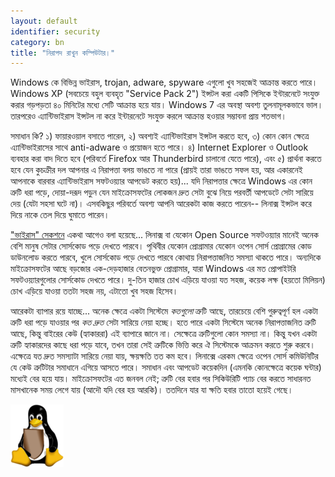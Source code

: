 ```yaml
---
layout: default
identifier: security
category: bn
title: "নিরাপদ রাখুন কম্পিউটার।"
---
```


Windows কে বিভিন্ন ভাইরাস, trojan, adware, spyware এগুলো খুব সহজেই আক্রান্ত করতে পারে। Windows XP (সবচেয়ে বহুল ব্যবহৃত "Service Pack 2") ইন্সটল করা একটি পিসিকে ইন্টারনেটে সংযুক্ত করার গড়পড়তা ৪০ মিনিটের মধ্যে সেটি আক্রান্ত হয়ে যায়। Windows 7 এর অবস্থা অবশ্য তুলনামূলকভাবে ভাল। তারপরেও এ্যান্টিভাইরাস ইন্সটল না করে ইন্টারনেটে সংযুক্ত করলে আক্রান্ত হওয়ার সম্ভাবনা প্রায় শতভাগ।

সমাধান কি? ১) ফায়ারওয়াল বসাতে পারেন, ২) অবশ্যই এ্যান্টিভাইরাস ইন্সটল করতে হবে, ৩) 
কোন কোন ক্ষেত্রে এ্যান্টিভাইরাসের সাথে anti-adware ও প্রয়োজন হতে পারে। ৪) Internet Explorer ও Outlook ব্যবহার করা বাদ দিতে হবে
(পরিবর্তে Firefox আর Thunderbird চালানো যেতে পারে), এবং ৫) প্রার্থনা করতে হবে যেন কুচক্রীর দল আপনার এ নিরাপত্তা বলয় ভাঙতে না পারে (প্রায়ই তারা ভাঙতে সফল হয়, আর একারনেই আপনাকে বারবার এ্যান্টিভাইরাস সফটওয়্যার আপডেট করতে হয়)... যদি নিরাপত্তার ক্ষেত্রে Windows এর কোন ত্রুটি ধরা পড়ে, দোয়া-দরূদ পড়ুন যেন মাইক্রোসফটের লোকজন দ্রুত সেটা বুঝে নিয়ে পরবর্তী আপডেটে সেটা সারিয়ে দেয় (যেটা সহসা ঘটে না)। এসবকিছুর পরিবর্তে অবশ্য আপনি আরেকটা কাজ করতে পারেন-- লিনাক্স ইন্সটল করে দিয়ে নাকে তেল দিয়ে ঘুমাতে পারেন।

<a href="/items/viruses/index_bn.php">"ভাইরাস" সেকশনে</a> একথা আগেও বলা হয়েছে... লিনাক্স বা যেকোন Open Source সফটওয়্যার মানেই অনেক বেশি মানুষ সেটার সোর্সকোড পড়ে দেখতে পারবে। পৃথিবীর যেকোন প্রোগ্রামার যেকোন ওপেন সোর্স প্রোগ্রামের কোড ডাউনলোড করতে পারবে, খুলে সোর্সকোড পড়ে দেখতে পারবে কোথায় নিরাপত্তাজনিত সমস্যা থাকতে পারে। অন্যদিকে মাইক্রোসফটের আছে বড়জোর এক-দেড়হাজার বেতনভুক্ত প্রোগ্রামার, যারা Windows এর মত প্রোপাইটরি সফটওয়্যারগুলোর সোর্সকোড দেখতে পারে। দু-তিন হাজার চোখ এড়িয়ে যাওয়া যত সহজ, কয়েক লক্ষ (হয়তো মিলিয়ন) চোখ এড়িয়ে যাওয়া ততটা সহজ নয়, এটাতো খুব সহজ হিসেব।

আরেকটা ব্যাপার রয়ে যাচ্ছে... অনেক ক্ষেত্রে একটা সিস্টেমে <i>কতগুলো</i> ত্রুটি আছে, তারচেয়ে বেশি গুরুত্বপূর্ণ হল একটা ত্রুটি ধরা পড়ে যাওয়ার পর <i>কত দ্রুত</i> সেটা সারিয়ে নেয়া হচ্ছে। হতে পারে একটা সিস্টেমে অনেক নিরাপত্তাজনিত ত্রুটি আছে, কিন্তু বাইরের কেউ (হ্যাকাররা) এই ব্যাপারে জানে না। সেক্ষেত্রে ত্রুটিগুলো কোন সমস্যা না। কিন্তু যখন একটা ত্রুটি হ্যাকারদের কাছে ধরা পড়ে যাবে, তখন তারা সেই ত্রুটিকে ভিত্তি করে ঐ সিস্টেমকে আক্রমন করতে শুরু করবে। এক্ষেত্রে যত দ্রুত সমস্যাটা সারিয়ে নেয়া যায়, ক্ষয়ক্ষতি তত কম হবে। লিনাক্সে এরকম ক্ষেত্রে ওপেন সোর্স কমিউনিটির যে কেউ ত্রুটিটার সমাধানে এগিয়ে আসতে পারে। সমাধান এবং আপডেট কয়েকদিন (এমনকি কোনক্ষেত্রে কয়েক ঘন্টার) মধ্যেই বের হয়ে যায়। মাইক্রোসফটের এত জনবল নেই; ত্রুটি বের হবার পর সিকিউরিটি প্যাচ বের করতে সাধারনত মাসখানেক সময় লেগে যায় (আদৌ যদি বের হয় আরকি)। ততদিনে যার যা ক্ষতি হবার তাতো হয়েই গেছে। 


<img src="/img/security_thumb.png" />




